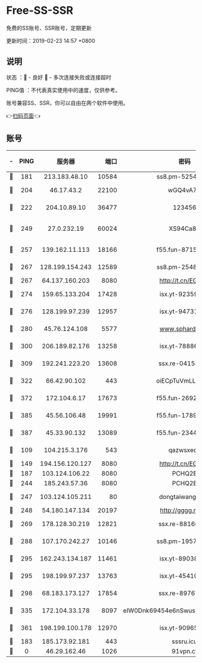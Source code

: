 # Free-SS-SSR

免费的SS账号、SSR账号，定期更新

更新时间：2019-02-23 14:57 +0800

## 说明

状态     ：🙂 - 良好 🙁 - 多次连接失败或连接超时

PING值   ：不代表真实使用中的速度，仅供参考。

账号兼容SS、SSR，你可以自由在两个软件中使用。

👉[扫码页面](https://liesauer.github.io/free-ss-ssr.github.io/)👈

## 账号

|-|PING|服务器|端口|密码|加密方式|区域|
|:----:|:----:|:-----:|-----:|:----:|:----:|:----:|
|🙂|181|213.183.48.10|10584|ss8.pm-52546050|rc4-md5|RU|
|🙂|204|46.17.43.2|22100|wGQ4vA7D|aes-256-gcm|RU|
|🙂|222|204.10.89.10|36477|123456|aes-256-cfb|US|
|🙂|249|27.0.232.19|60024|XS94Ca8K|xchacha20-ietf-poly1305|HK|
|🙂|257|139.162.11.113|18166|f55.fun-87155784|aes-256-cfb|SG|
|🙂|267|128.199.154.243|12589|ss8.pm-25483788|aes-256-cfb|SG|
|🙂|267|64.137.160.203|8080|http://t.cn/EGJIyrl|rc4-md5|CA|
|🙂|274|159.65.133.204|17428|isx.yt-92359106|aes-256-cfb|SG|
|🙂|276|128.199.97.239|12957|isx.yt-94731774|aes-256-cfb|SG|
|🙂|280|45.76.124.108|5577|www.sphard.com|aes-256-cfb|AU|
|🙂|300|206.189.82.176|13258|isx.yt-78886970|aes-256-cfb|SG|
|🙂|309|192.241.223.20|13608|ssx.re-04153947|aes-256-cfb|US|
|🙂|322|66.42.90.102|443|oiECpTuVmLLxk4Ts|aes-256-cfb|US|
|🙂|372|172.104.6.17|17673|f55.fun-26926013|aes-256-cfb|US|
|🙂|385|45.56.106.48|19991|f55.fun-17890118|aes-256-cfb|US|
|🙂|387|45.33.90.132|13089|f55.fun-23448160|aes-256-cfb|US|
|🙂|109|104.215.3.176|543|qazwsxedc|aes-256-gcm|JP|
|🙂|149|194.156.120.127|8080|http://t.cn/EGJIyrl|rc4-md5|RU|
|🙂|187|103.124.106.22|8080|PCHQ2E|rc4-md5|US|
|🙂|244|185.243.57.36|8080|PCHQ2E|rc4-md5|US|
|🙂|247|103.124.105.211|80|dongtaiwang.com|aes-256-cfb|US|
|🙂|248|54.180.147.134|20197|http://gggg.rocks|chacha20|KR|
|🙂|269|178.128.30.219|12821|ssx.re-88166677|aes-256-cfb|SG|
|🙂|288|107.170.242.27|10146|ss8.pm-19577834|aes-256-cfb|US|
|🙂|295|162.243.134.187|11461|isx.yt-89038787|aes-256-cfb|US|
|🙂|295|198.199.97.237|13763|isx.yt-45410727|aes-256-cfb|US|
|🙂|298|68.183.173.127|17854|ssx.re-89767953|aes-256-cfb|US|
|🙂|335|172.104.33.178|8097|eIW0Dnk69454e6nSwuspv9DmS201tQ0D|aes-256-cfb|SG|
|🙂|361|198.199.100.178|12970|isx.yt-90965243|aes-256-cfb|US|
|🙁|183|185.173.92.181|443|sssru.icu|rc4-md5|RU|
|🙁|0|46.29.162.46|1026|91vpn.cf|rc4-md5|RU|
